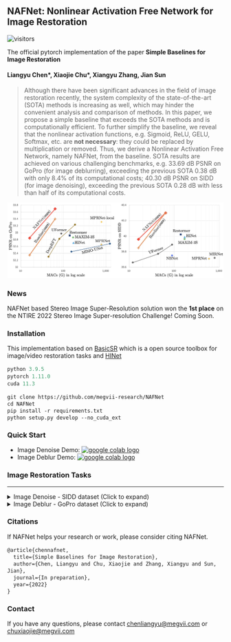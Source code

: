 ## NAFNet: Nonlinear Activation Free Network for Image Restoration
![visitors](https://visitor-badge.glitch.me/badge?page_id=megvii-research/NAFNet)

The official pytorch implementation of the paper **Simple Baselines for Image Restoration**

#### Liangyu Chen\*, Xiaojie Chu\*, Xiangyu Zhang, Jian Sun

>Although there have been significant advances in the field of image restoration recently, the system complexity of the state-of-the-art (SOTA) methods is increasing as well, which may hinder the convenient analysis and comparison of methods. 
>In this paper, we propose a simple baseline that exceeds the SOTA methods and is computationally efficient. 
>To further simplify the baseline, we reveal that the nonlinear activation functions, e.g. Sigmoid, ReLU, GELU, Softmax, etc. are **not necessary**: they could be replaced by multiplication or removed. Thus, we derive a Nonlinear Activation Free Network, namely NAFNet, from the baseline. SOTA results are achieved on various challenging benchmarks, e.g. 33.69 dB PSNR on GoPro (for image deblurring), exceeding the previous SOTA 0.38 dB with only 8.4% of its computational costs; 40.30 dB PSNR on SIDD (for image denoising), exceeding the previous SOTA 0.28 dB with less than half of its computational costs.

![PSNR_vs_MACs](./figures/PSNR_vs_MACs.jpg)

### News
NAFNet based Stereo Image Super-Resolution solution won the **1st place** on the NTIRE 2022 Stereo Image Super-resolution Challenge! Coming Soon.

### Installation
This implementation based on [BasicSR](https://github.com/xinntao/BasicSR) which is a open source toolbox for image/video restoration tasks and [HINet](https://github.com/megvii-model/HINet) 

```python
python 3.9.5
pytorch 1.11.0
cuda 11.3
```

```
git clone https://github.com/megvii-research/NAFNet
cd NAFNet
pip install -r requirements.txt
python setup.py develop --no_cuda_ext
```

### Quick Start 
* Image Denoise Demo: [<a href="https://colab.research.google.com/drive/1dkO5AyktmBoWwxBwoKFUurIDn0m4qDXT?usp=sharing"><img src="https://colab.research.google.com/assets/colab-badge.svg" alt="google colab logo"></a>](https://colab.research.google.com/drive/1dkO5AyktmBoWwxBwoKFUurIDn0m4qDXT?usp=sharing)
* Image Deblur Demo: [<a href="https://colab.research.google.com/drive/1yR2ClVuMefisH12d_srXMhHnHwwA1YmU?usp=sharing"><img src="https://colab.research.google.com/assets/colab-badge.svg" alt="google colab logo"></a>](https://colab.research.google.com/drive/1yR2ClVuMefisH12d_srXMhHnHwwA1YmU?usp=sharing)


### Image Restoration Tasks
---

<details><summary>Image Denoise - SIDD dataset (Click to expand) </summary>

* prepare data

  * ```mkdir ./datasets/SIDD ```
  
  * download the SIDD-Medium sRGB Dataset in [here](https://www.eecs.yorku.ca/~kamel/sidd/dataset.php) and unzip it. Move Data (./SIDD_Medium_Srgb/Data) set to ./datasets/SIDD/ or make a soft link. Download [val](https://www.eecs.yorku.ca/~kamel/sidd/benchmark.php) files (ValidationNoisyBlocksSrgb.mat and ValidationGtBlocksSrgb.mat) in ./datasets/SIDD/ .
  * it should be like:
  
    ```bash
    ./datasets/SIDD/Data
    ./datasets/SIDD/ValidationNoisyBlocksSrgb.mat
    ./datasets/SIDD/ValidationGtBlocksSrgb.mat
    ```
  
  * ```python scripts/data_preparation/sidd.py```
    * crop the train image pairs to 512x512 patches


* eval
  * download [pretrained model](https://drive.google.com/file/d/14Fht1QQJ2gMlk4N1ERCRuElg8JfjrWWR/view) to ./experiments/pretrained_models/NAFNet-SIDD-width64.pth 
  * ```python -m torch.distributed.launch --nproc_per_node=8 --master_port=4321 basicsr/test.py -opt options/test/SIDD/NAFNet-width64.yml --launcher pytorch ```
    * distributed evaluation. Set nproc_per_node to 1 for single gpu evaluation.
    * ```calc_psnr(pred, gt)``` rather than ```calc_psnr(pred.round(), gt)``` to avoid the PSNR loss caused by the "round()" operation, following HINet, MPRNet, and etc.
  
* train
  * ```python -m torch.distributed.launch --nproc_per_node=8 --master_port=4321 basicsr/train.py -opt options/train/SIDD/NAFNet-width64.yml --launcher pytorch```

</details>

<details>
  <summary>Image Deblur - GoPro dataset (Click to expand) </summary>

* prepare data

  * ```mkdir ./datasets/GoPro ```
  
  * download the [train](https://drive.google.com/drive/folders/1AsgIP9_X0bg0olu2-1N6karm2x15cJWE) set to ./datasets/GoPro/train and [test](https://drive.google.com/drive/folders/1a2qKfXWpNuTGOm2-Jex8kfNSzYJLbqkf) set to ./datasets/GoPro/test (refer to [MPRNet](https://github.com/swz30/MPRNet)) 
  * it should be like:
  
    ```bash
    ./datasets/
    ./datasets/GoPro/
    ./datasets/GoPro/train/
    ./datasets/GoPro/train/input/
    ./datasets/GoPro/train/target/
    ./datasets/GoPro/test/
    ./datasets/GoPro/test/input/
    ./datasets/GoPro/test/target/
    ```
  
  * ```python scripts/data_preparation/gopro.py```
    * crop the train image pairs to 512x512 patches.


* eval
  * download [pretrained model](https://drive.google.com/file/d/1S0PVRbyTakYY9a82kujgZLbMihfNBLfC/view?usp=sharing) to ./experiments/pretrained_models/NAFNet-GoPro-width64.pth
  * ```python -m torch.distributed.launch --nproc_per_node=8 --master_port=4321 basicsr/test.py -opt options/test/GoPro/NAFNet-width64.yml --launcher pytorch```
      * distributed evaluation. Set nproc_per_node to 1 for single gpu evaluation.
  
* train
  * ```python -m torch.distributed.launch --nproc_per_node=8 --master_port=4321 basicsr/train.py -opt options/train/GoPro/NAFNet-width64.yml --launcher pytorch```

</details>

### Citations
If NAFNet helps your research or work, please consider citing NAFNet.

```
@article{chennafnet,
  title={Simple Baselines for Image Restoration},
  author={Chen, Liangyu and Chu, Xiaojie and Zhang, Xiangyu and Sun, Jian},
  journal={In preparation},
  year={2022}
}
```

### Contact

If you have any questions, please contact chenliangyu@megvii.com or chuxiaojie@megvii.com
